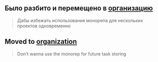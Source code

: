 ## Было разбито и перемещено в [организацию](https://github.com/fet1sov-test-tasks)
> Дабы избежать использования монорепа для нескольких проектов одновременно
## Moved to [organization](https://github.com/fet1sov-test-tasks)
> Don't wanna use the monorep for future task storing
